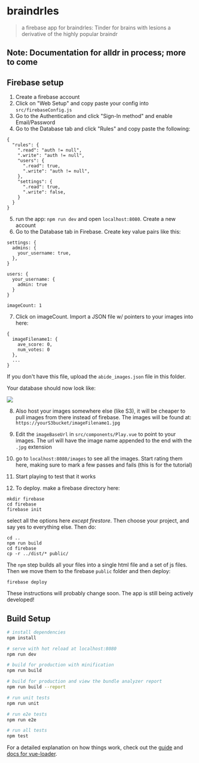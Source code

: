 # braindrles

> a firebase app for braindrles: Tinder for brains with lesions
> a derivative of the highly popular braindr

## Note: Documentation for alldr in process; more to come

## Firebase setup

1. Create a firebase account
2. Click on "Web Setup" and copy paste your config into `src/firebaseConfig.js`
3. Go to the Authentication and click "Sign-In method" and enable Email/Password
4. Go to the Database tab and click "Rules" and copy paste the following:

```
{
  "rules": {
    ".read": "auth != null",
    ".write": "auth != null",
    "users": {
      ".read": true,
      ".write": "auth != null",
    },
    "settings": {
      ".read": true,
      ".write": false,
    }
  }
}
```

5. run the app: `npm run dev` and open `localhost:8080`. Create a new account
6. Go to the Database tab in Firebase. Create key value pairs like this:

```
settings: {
  admins: {
    your_username: true,
  },
}

users: {
  your_username: {
    admin: true
  }
}

imageCount: 1
```
7. Click on imageCount. Import a JSON file w/ pointers to your images into here:
```
{
  imageFilename1: {
    ave_score: 0,
    num_votes: 0
  },
  ...
}
```
If you don't have this file, upload the `abide_images.json` file in this folder.

Your database should now look like:

![](braindr-databaseSetup.png)

8. Also host your images somewhere else (like S3), it will be cheaper to pull images from there instead of firebase. The images will be found at: `https://yourS3bucket/imageFilename1.jpg`
9. Edit the `imageBaseUrl` in `src/components/Play.vue` to point to your images. The url will have the image name appended to the end with the `.jpg` extension
10. go to `localhost:8080/images` to see all the images. Start rating them here, making sure to mark a few passes and fails (this is for the tutorial)
10. Start playing to test that it works

11. To deploy. make a firebase directory here:

```
mkdir firebase
cd firebase
firebase init
```

select all the options here *except firestore*. Then choose your project, and say yes to everything else. Then do:

```
cd ..
npm run build
cd firebase
cp -r ../dist/* public/
```

The `npm` step builds all your files into a single html file and a set of js files. Then we move them to the firebase `public` folder and then deploy:

```
firebase deploy
```

These instructions will probably change soon. The app is still being actively developed!

## Build Setup

``` bash
# install dependencies
npm install

# serve with hot reload at localhost:8080
npm run dev

# build for production with minification
npm run build

# build for production and view the bundle analyzer report
npm run build --report

# run unit tests
npm run unit

# run e2e tests
npm run e2e

# run all tests
npm test
```

For a detailed explanation on how things work, check out the [guide](http://vuejs-templates.github.io/webpack/) and [docs for vue-loader](http://vuejs.github.io/vue-loader).
